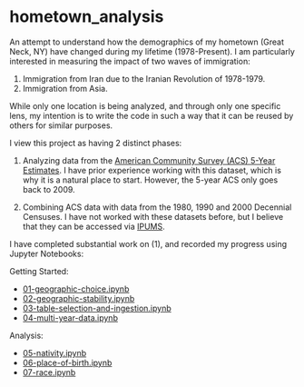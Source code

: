 # hometown_analysis

An attempt to understand how the demographics of my hometown (Great Neck, NY) have changed during my lifetime (1978-Present). I am particularly interested in measuring the impact of two waves of immigration:

  1. Immigration from Iran due to the Iranian Revolution of 1978-1979.
  2. Immigration from Asia.

While only one location is being analyzed, and through only one specific lens, my intention is to write the code in such a way that it can be reused by others for similar purposes.

I view this project as having 2 distinct phases:
  1. Analyzing data from the [American Community Survey (ACS) 5-Year Estimates](https://en.wikipedia.org/wiki/American_Community_Survey). 
   I have prior experience working with this dataset, which is why it is a natural place to start. However, the 5-year ACS only goes back to 2009.

  2. Combining ACS data with data from the 1980, 1990 and 2000 Decennial Censuses. I have not worked with these datasets before, but I believe that they can be accessed via [IPUMS](https://www.ipums.org/).

I have completed substantial work on (1), and recorded my progress using Jupyter Notebooks:

Getting Started:
  * [01-geographic-choice.ipynb](./01-geographic-choice.ipynb)
  * [02-geographic-stability.ipynb](./02-geographic-stability.ipynb)
  * [03-table-selection-and-ingestion.ipynb](./03-table-selection-and-ingestion.ipynb)
  * [04-multi-year-data.ipynb](./04-multi-year-data.ipynb)

Analysis:
  * [05-nativity.ipynb](./05-nativity.ipynb)
  * [06-place-of-birth.ipynb](./06-place-of-birth.ipynb)
  * [07-race.ipynb](./07-race.ipynb)